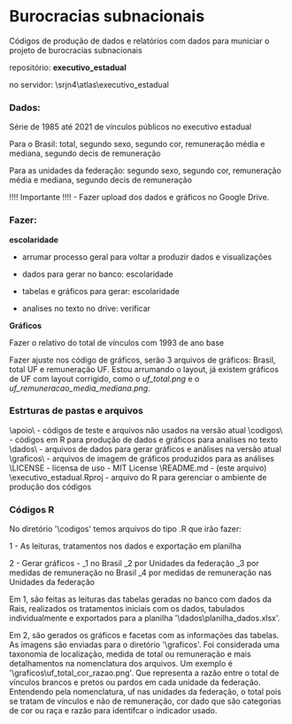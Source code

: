 
# Burocracias subnacionais


Códigos de produção de dados e relatórios com dados para municiar o projeto de burocracias subnacionais


repositório: **executivo_estadual**

no servidor: \\srjn4\atlas\executivo_estadual



### Dados:

Série de 1985 até 2021 de vínculos públicos no executivo estadual

Para o Brasil: total, segundo sexo, segundo cor, remuneração média e mediana, segundo decis de remuneração

Para as unidades da federação: segundo sexo, segundo cor, remuneração média e mediana, segundo decis de remuneração

!!!! Importante !!!! - Fazer upload dos dados e gráficos no Google Drive.

### Fazer: 

**escolaridade**

- arrumar processo geral para voltar a produzir dados e visualizações

- dados para gerar no banco: escolaridade

- tabelas e gráficos para gerar: escolaridade

- analises no texto no drive: verificar




**Gráficos**

Fazer o relativo do total de vínculos com 1993 de ano base

Fazer ajuste nos código de gráficos, serão 3 arquivos de gráficos: Brasil, total UF e remuneração UF. 
Estou arrumando o layout, já existem gráficos de UF com layout corrigido, como o *uf_total.png* e o *uf_remuneracao_media_mediana.png*.



### Estrturas de pastas e arquivos

\apoio\ - códigos de teste e arquivos não usados na versão atual
\codigos\ - códigos em R para produção de dados e gráficos para analises no texto
\dados\ - arquivos de dados para gerar gráficos e análises na versão atual
\graficos\ - arquivos de imagem de gráficos produzidos para as análises
\LICENSE - licensa de uso - MIT License
\README.md - (este arquivo)
\executivo_estadual.Rproj - arquivo do R para gerenciar o ambiente de produção dos códigos


### Códigos R

No diretório '\codigos' temos arquivos do tipo .R que irão fazer:

1 - As leituras, tratamentos nos dados e exportação em planilha

2 - Gerar gráficos -
  _1 no Brasil
  _2 por Unidades da federação
  _3 por medidas de remuneração no Brasil
  _4 por medidas de remuneração nas Unidades da federação


Em 1, são feitas as leituras das tabelas geradas no banco com dados da Rais,
realizados os tratamentos iniciais com os dados, tabulados individualmente e 
exportados para a planilha '\dados\planilha_dados.xlsx'.

Em 2, são gerados os gráficos e facetas com as informações das tabelas. As 
imagens são enviadas para o diretório '\graficos\'. Foi considerada uma taxonomia 
de localização, medida de total ou remuneração e mais detalhamentos na nomenclatura 
dos arquivos. Um exemplo é '\graficos\uf_total_cor_razao.png'. Que representa a razão 
entre o total de vínculos brancos e pretos ou pardos em cada unidade da federação. 
Entendendo pela nomenclatura, uf nas unidades da federação, o total pois se tratam de 
vínculos e não de remuneração, cor dado que são categorias de cor ou raça e razão para 
identifcar o indicador usado.







